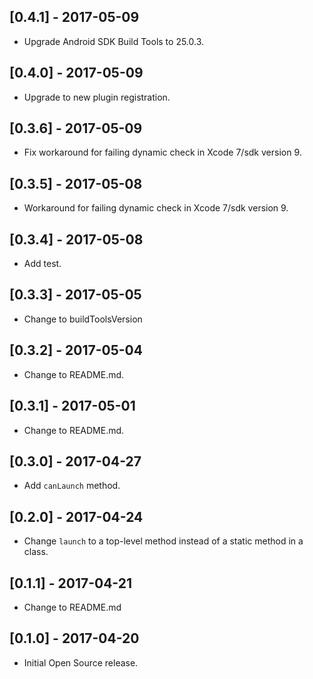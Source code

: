 ## [0.4.1] - 2017-05-09

* Upgrade Android SDK Build Tools to 25.0.3.

## [0.4.0] - 2017-05-09

* Upgrade to new plugin registration.

## [0.3.6] - 2017-05-09

* Fix workaround for failing dynamic check in Xcode 7/sdk version 9.

## [0.3.5] - 2017-05-08

* Workaround for failing dynamic check in Xcode 7/sdk version 9.

## [0.3.4] - 2017-05-08

* Add test.

## [0.3.3] - 2017-05-05

* Change to buildToolsVersion

## [0.3.2] - 2017-05-04

* Change to README.md.

## [0.3.1] - 2017-05-01

* Change to README.md.

## [0.3.0] - 2017-04-27

* Add `canLaunch` method.

## [0.2.0] - 2017-04-24

* Change `launch` to a top-level method instead of a static method in a class.

## [0.1.1] - 2017-04-21

* Change to README.md

## [0.1.0] - 2017-04-20

* Initial Open Source release.

